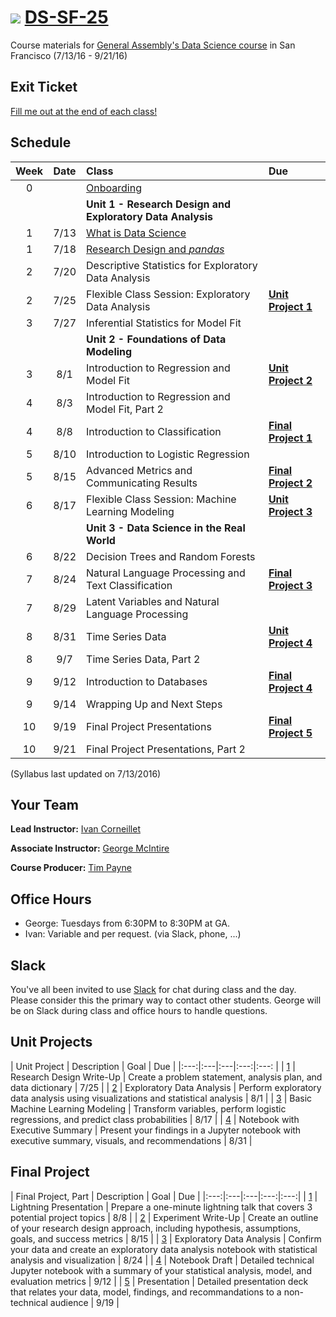# ![](https://ga-dash.s3.amazonaws.com/production/assets/logo-9f88ae6c9c3871690e33280fcf557f33.png) [DS-SF-25](https://github.com/ga-students/DS-SF-25)

Course materials for [General Assembly's Data Science course](https://generalassemb.ly/education/data-science/san-francisco) in San Francisco (7/13/16 - 9/21/16)

## Exit Ticket

[Fill me out at the end of each class!](http://tiny.cc/ds-sf-25)

## Schedule

| Week | Date | Class | Due |
|:---:|:---:|:---|:---|
| 0 | | [Onboarding](./onboarding) | |
| | | **Unit 1 - Research Design and Exploratory Data Analysis** |
| 1 | 7/13 | [What is Data Science](./classes/01) | |
| 1 | 7/18 | [Research Design and _pandas_](./classes/02) | |
| 2 | 7/20 | Descriptive Statistics for Exploratory Data Analysis | |
| 2 | 7/25 | Flexible Class Session: Exploratory Data Analysis | **[Unit Project 1](./unit-projects/1)** |
| 3 | 7/27 | Inferential Statistics for Model Fit | |
| | | **Unit 2 - Foundations of Data Modeling** | |
| 3 | 8/1 | Introduction to Regression and Model Fit | **[Unit Project 2](./unit-projects/2)** |
| 4 | 8/3 | Introduction to Regression and Model Fit, Part 2 | |
| 4 | 8/8 | Introduction to Classification | **[Final Project 1](./final-project/1)** |
| 5 | 8/10 | Introduction to Logistic Regression | |
| 5 | 8/15 | Advanced Metrics and Communicating Results | **[Final Project 2](./final-project/2)** |
| 6 | 8/17 | Flexible Class Session: Machine Learning Modeling | **[Unit Project 3](./unit-projects/3)** |
| | | **Unit 3 - Data Science in the Real World** | |
| 6 | 8/22 | Decision Trees and Random Forests | |
| 7 | 8/24 | Natural Language Processing and Text Classification | **[Final Project 3](./final-project/3)** |
| 7 | 8/29 | Latent Variables and Natural Language Processing | |
| 8 | 8/31 | Time Series Data | **[Unit Project 4](./unit-projects/4)** |
| 8 | 9/7 | Time Series Data, Part 2 | |
| 9 | 9/12 | Introduction to Databases | **[Final Project 4](./final-project/4)** |
| 9 | 9/14 | Wrapping Up and Next Steps | |
| 10 | 9/19 | Final Project Presentations | **[Final Project 5](./final-project/5)** |
| 10 | 9/21 | Final Project Presentations, Part 2 | |

(Syllabus last updated on 7/13/2016)

## Your Team

**Lead Instructor:** [Ivan Corneillet](mailto:ivan+GA@paspeur.com)

**Associate Instructor:** [George McIntire](mailto:geo.mcintire@gmail.com)

**Course Producer:** [Tim Payne](mailto:timothy.payne@generalassemb.ly)

## Office Hours

- George: Tuesdays from 6:30PM to 8:30PM at GA.
- Ivan: Variable and per request.  (via Slack, phone, ...)

## Slack

You've all been invited to use [Slack](https://ds-sf-25.slack.com) for chat during class and the day.  Please consider this the primary way to contact other students.  George will be on Slack during class and office hours to handle questions.

## Unit Projects

| Unit Project | Description | Goal | Due |
|:---:|:---|:---|:---:|:---: |
| [1](./unit-projects/1) | Research Design Write-Up | Create a problem statement, analysis plan, and data dictionary | 7/25 |
| [2](./unit-projects/2) | Exploratory Data Analysis | Perform exploratory data analysis using visualizations and statistical analysis | 8/1 |
| [3](./unit-projects/3) | Basic Machine Learning Modeling | Transform variables, perform logistic regressions, and predict class probabilities | 8/17 |
| [4](./unit-projects/4) | Notebook with Executive Summary | Present your findings in a Jupyter notebook with executive summary, visuals, and recommendations | 8/31 |

## Final Project

| Final Project, Part | Description | Goal | Due |
|:---:|:---|:---|:---:|:---:|
| [1](./final-project/1) | Lightning Presentation | Prepare a one-minute lightning talk that covers 3 potential project topics | 8/8 |
| [2](./final-project/2) | Experiment Write-Up | Create an outline of your research design approach, including hypothesis, assumptions, goals, and success metrics | 8/15 |
| [3](./final-project/3) | Exploratory Data Analysis | Confirm your data and create an exploratory data analysis notebook with statistical analysis and visualization | 8/24 |
| [4](./final-project/4) | Notebook Draft | Detailed technical Jupyter notebook with a summary of your statistical analysis, model, and evaluation metrics | 9/12 |
| [5](./final-project/5) | Presentation | Detailed presentation deck that relates your data, model, findings, and recommandations to a non-technical audience | 9/19 |
